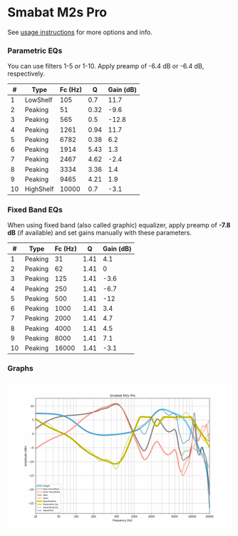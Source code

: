 # Smabat M2s Pro
See [usage instructions](https://github.com/jaakkopasanen/AutoEq#usage) for more options and info.

### Parametric EQs
You can use filters 1-5 or 1-10. Apply preamp of -6.4 dB or -6.4 dB, respectively.

|   # | Type      |   Fc (Hz) |    Q |   Gain (dB) |
|-----|-----------|-----------|------|-------------|
|   1 | LowShelf  |       105 | 0.7  |        11.7 |
|   2 | Peaking   |        51 | 0.32 |        -9.6 |
|   3 | Peaking   |       565 | 0.5  |       -12.8 |
|   4 | Peaking   |      1261 | 0.94 |        11.7 |
|   5 | Peaking   |      6782 | 0.38 |         6.2 |
|   6 | Peaking   |      1914 | 5.43 |         1.3 |
|   7 | Peaking   |      2467 | 4.62 |        -2.4 |
|   8 | Peaking   |      3334 | 3.36 |         1.4 |
|   9 | Peaking   |      9465 | 4.21 |         1.9 |
|  10 | HighShelf |     10000 | 0.7  |        -3.1 |

### Fixed Band EQs
When using fixed band (also called graphic) equalizer, apply preamp of **-7.8 dB** (if available) and set gains manually with these parameters.

|   # | Type    |   Fc (Hz) |    Q |   Gain (dB) |
|-----|---------|-----------|------|-------------|
|   1 | Peaking |        31 | 1.41 |         4.1 |
|   2 | Peaking |        62 | 1.41 |         0   |
|   3 | Peaking |       125 | 1.41 |        -3.6 |
|   4 | Peaking |       250 | 1.41 |        -6.7 |
|   5 | Peaking |       500 | 1.41 |       -12   |
|   6 | Peaking |      1000 | 1.41 |         3.4 |
|   7 | Peaking |      2000 | 1.41 |         4.7 |
|   8 | Peaking |      4000 | 1.41 |         4.5 |
|   9 | Peaking |      8000 | 1.41 |         7.1 |
|  10 | Peaking |     16000 | 1.41 |        -3.1 |

### Graphs
![](./Smabat%20M2s%20Pro.png)
